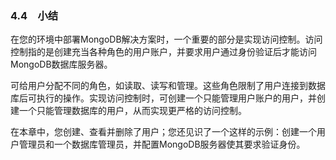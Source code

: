 ### 4.4　小结

在您的环境中部署MongoDB解决方案时，一个重要的部分是实现访问控制。访问控制指的是创建充当各种角色的用户账户，并要求用户通过身份验证后才能访问MongoDB数据库服务器。

可给用户分配不同的角色，如读取、读写和管理。这些角色限制了用户连接到数据库后可执行的操作。实现访问控制时，可创建一个只能管理用户账户的用户，并创建一个只能管理数据库的用户，从而实现更严格的访问控制。

在本章中，您创建、查看并删除了用户；您还见识了一个这样的示例：创建一个用户管理员和一个数据库管理员，并配置MongoDB服务器使其要求验证身份。

